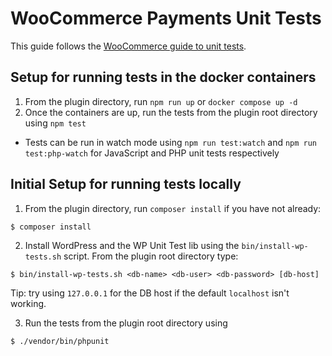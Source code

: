 # WooCommerce Payments Unit Tests

This guide follows the [WooCommerce guide to unit tests](https://github.com/woocommerce/woocommerce/tree/master/tests).

## Setup for running tests in the docker containers

1. From the plugin directory, run `npm run up` or `docker compose up -d`
2. Once the containers are up, run the tests from the plugin root directory using `npm test`
  - Tests can be run in watch mode using `npm run test:watch` and `npm run test:php-watch` for JavaScript and PHP unit tests respectively

## Initial Setup for running tests locally

1. From the plugin directory, run `composer install` if you have not already:

```
$ composer install
```

2. Install WordPress and the WP Unit Test lib using the `bin/install-wp-tests.sh` script. From the plugin root directory type:

```
$ bin/install-wp-tests.sh <db-name> <db-user> <db-password> [db-host]
```

Tip: try using `127.0.0.1` for the DB host if the default `localhost` isn't working.

3. Run the tests from the plugin root directory using

```
$ ./vendor/bin/phpunit
```
